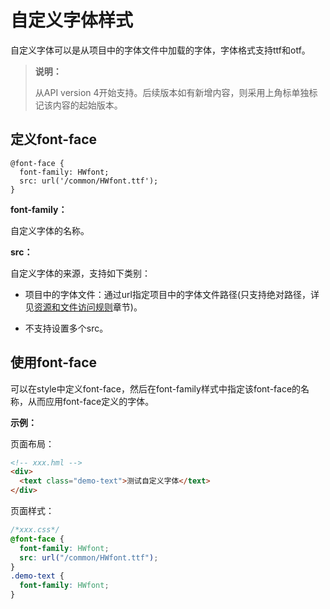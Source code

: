 # 自定义字体样式

自定义字体可以是从项目中的字体文件中加载的字体，字体格式支持ttf和otf。

>  **说明：**
>
>  从API version 4开始支持。后续版本如有新增内容，则采用上角标单独标记该内容的起始版本。


## 定义font-face

```
@font-face {   
  font-family: HWfont; 
  src: url('/common/HWfont.ttf'); 
}
```

**font-family：**

自定义字体的名称。

**src：**

自定义字体的来源，支持如下类别：

- 项目中的字体文件：通过url指定项目中的字体文件路径(只支持绝对路径，详见[资源和文件访问规则](../../ui/js-framework-file.md)章节)。

- 不支持设置多个src。


## 使用font-face

可以在style中定义font-face，然后在font-family样式中指定该font-face的名称，从而应用font-face定义的字体。

**示例：**

页面布局：
```html
<!-- xxx.hml -->
<div>    
  <text class="demo-text">测试自定义字体</text>  
</div>
```

页面样式：

```css
/*xxx.css*/
@font-face {
  font-family: HWfont;
  src: url("/common/HWfont.ttf");
}
.demo-text {
  font-family: HWfont;
}
```
